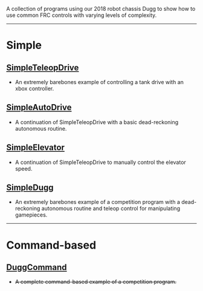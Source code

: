 A collection of programs using our 2018 robot chassis Dugg to show how to use common FRC controls with varying levels of complexity.

******

Simple
======
[SimpleTeleopDrive](https://github.com/4512OtterChaos/DuggExamples/tree/main/SimpleTeleopDrive)
-------------------
- An extremely barebones example of controlling a tank drive with an xbox controller.

[SimpleAutoDrive](https://github.com/4512OtterChaos/DuggExamples/tree/main/SimpleAutoDrive)
-----------------
- A continuation of SimpleTeleopDrive with a basic dead-reckoning autonomous routine.

[SimpleElevator](https://github.com/4512OtterChaos/DuggExamples/tree/main/SimpleElevator)
----------------
- A continuation of SimpleTeleopDrive to manually control the elevator speed.

[SimpleDugg](https://github.com/4512OtterChaos/DuggExamples/tree/main/SimpleDugg)
------------
- An extremely barebones example of a competition program with a dead-reckoning autonomous routine and teleop control for manipulating gamepieces.

******

Command-based
============

[DuggCommand](https://github.com/4512OtterChaos/DuggExamples/tree/main/DuggCommand)
-------------
- ~~A complete command-based example of a competition program.~~
